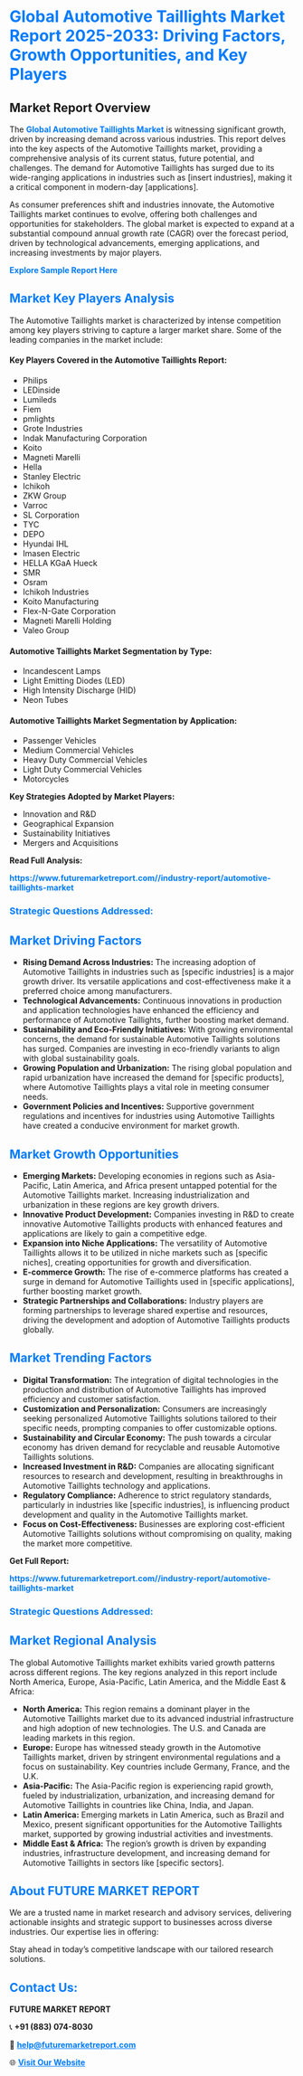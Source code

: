 <h1 style="color: #007BFF;">Global Automotive Taillights Market Report 2025-2033: Driving Factors, Growth Opportunities, and Key Players</h1>

<section id="overview">
<h2>Market Report Overview</h2>
<p>The <a href="https://www.futuremarketreport.com//industry-report/automotive-taillights-market" style="color: #007BFF; text-decoration: none;"><strong>Global Automotive Taillights Market</strong></a> is witnessing significant growth, driven by increasing demand across various industries. This report delves into the key aspects of the Automotive Taillights market, providing a comprehensive analysis of its current status, future potential, and challenges. The demand for Automotive Taillights has surged due to its wide-ranging applications in industries such as [insert industries], making it a critical component in modern-day [applications].</p>
<p>As consumer preferences shift and industries innovate, the Automotive Taillights market continues to evolve, offering both challenges and opportunities for stakeholders. The global market is expected to expand at a substantial compound annual growth rate (CAGR) over the forecast period, driven by technological advancements, emerging applications, and increasing investments by major players.</p>
</section>

<section id="overview">
<p><a href="https://www.futuremarketreport.com//request-sample/reportId=60514" style="color: #007BFF; text-decoration: none;"><strong>Explore Sample Report Here</strong></a></p>
</section>

<section id="key-players">
<h2 style="color: #007BFF;">Market Key Players Analysis</h2>
<p>The Automotive Taillights market is characterized by intense competition among key players striving to capture a larger market share. Some of the leading companies in the market include:</p>
<h4>Key Players Covered in the Automotive Taillights Report:</h4>
<ul><li>Philips</li><li>LEDinside</li><li>Lumileds</li><li>Fiem</li><li>pmlights</li><li>Grote Industries</li><li>Indak Manufacturing Corporation</li><li>Koito</li><li>Magneti Marelli</li><li>Hella</li><li>Stanley Electric</li><li>Ichikoh</li><li>ZKW Group</li><li>Varroc</li><li>SL Corporation</li><li>TYC</li><li>DEPO</li><li>Hyundai IHL</li><li>Imasen Electric</li><li>HELLA KGaA Hueck</li><li>SMR</li><li>Osram</li><li>Ichikoh Industries</li><li>Koito Manufacturing</li><li>Flex-N-Gate Corporation</li><li>Magneti Marelli Holding</li><li>Valeo Group</li></ul>
<h4>Automotive Taillights Market Segmentation by Type:</h4>
<ul><li>Incandescent Lamps</li><li>Light Emitting Diodes (LED)</li><li>High Intensity Discharge (HID)</li><li>Neon Tubes</li></ul>

<h4>Automotive Taillights Market Segmentation by Application:</h4>
<ul><li>Passenger Vehicles</li><li>Medium Commercial Vehicles</li><li>Heavy Duty Commercial Vehicles</li><li>Light Duty Commercial Vehicles</li><li>Motorcycles</li></ul>
<p><strong>Key Strategies Adopted by Market Players:</strong></p>
<ul>
<li>Innovation and R&D</li>
<li>Geographical Expansion</li>
<li>Sustainability Initiatives</li>
<li>Mergers and Acquisitions</li>
</ul>
</section>

<section>
<p><strong>Read Full Analysis: </strong></p><a href="https://www.futuremarketreport.com//industry-report/automotive-taillights-market" style="color: #007BFF; text-decoration: none;"><strong>https://www.futuremarketreport.com//industry-report/automotive-taillights-market</strong></a>
<h3 style="color: #007BFF;">Strategic Questions Addressed:</h3>
</section>

<section id="driving-factors">
<h2 style="color: #007BFF;">Market Driving Factors</h2>
<ul>
<li><strong>Rising Demand Across Industries:</strong> The increasing adoption of Automotive Taillights in industries such as [specific industries] is a major growth driver. Its versatile applications and cost-effectiveness make it a preferred choice among manufacturers.</li>
<li><strong>Technological Advancements:</strong> Continuous innovations in production and application technologies have enhanced the efficiency and performance of Automotive Taillights, further boosting market demand.</li>
<li><strong>Sustainability and Eco-Friendly Initiatives:</strong> With growing environmental concerns, the demand for sustainable Automotive Taillights solutions has surged. Companies are investing in eco-friendly variants to align with global sustainability goals.</li>
<li><strong>Growing Population and Urbanization:</strong> The rising global population and rapid urbanization have increased the demand for [specific products], where Automotive Taillights plays a vital role in meeting consumer needs.</li>
<li><strong>Government Policies and Incentives:</strong> Supportive government regulations and incentives for industries using Automotive Taillights have created a conducive environment for market growth.</li>
</ul>
</section>

<section id="growth-opportunities">
<h2 style="color: #007BFF;">Market Growth Opportunities</h2>
<ul>
<li><strong>Emerging Markets:</strong> Developing economies in regions such as Asia-Pacific, Latin America, and Africa present untapped potential for the Automotive Taillights market. Increasing industrialization and urbanization in these regions are key growth drivers.</li>
<li><strong>Innovative Product Development:</strong> Companies investing in R&D to create innovative Automotive Taillights products with enhanced features and applications are likely to gain a competitive edge.</li>
<li><strong>Expansion into Niche Applications:</strong> The versatility of Automotive Taillights allows it to be utilized in niche markets such as [specific niches], creating opportunities for growth and diversification.</li>
<li><strong>E-commerce Growth:</strong> The rise of e-commerce platforms has created a surge in demand for Automotive Taillights used in [specific applications], further boosting market growth.</li>
<li><strong>Strategic Partnerships and Collaborations:</strong> Industry players are forming partnerships to leverage shared expertise and resources, driving the development and adoption of Automotive Taillights products globally.</li>
</ul>
</section>

<section id="trending-factors">
<h2 style="color: #007BFF;">Market Trending Factors</h2>
<ul>
<li><strong>Digital Transformation:</strong> The integration of digital technologies in the production and distribution of Automotive Taillights has improved efficiency and customer satisfaction.</li>
<li><strong>Customization and Personalization:</strong> Consumers are increasingly seeking personalized Automotive Taillights solutions tailored to their specific needs, prompting companies to offer customizable options.</li>
<li><strong>Sustainability and Circular Economy:</strong> The push towards a circular economy has driven demand for recyclable and reusable Automotive Taillights solutions.</li>
<li><strong>Increased Investment in R&D:</strong> Companies are allocating significant resources to research and development, resulting in breakthroughs in Automotive Taillights technology and applications.</li>
<li><strong>Regulatory Compliance:</strong> Adherence to strict regulatory standards, particularly in industries like [specific industries], is influencing product development and quality in the Automotive Taillights market.</li>
<li><strong>Focus on Cost-Effectiveness:</strong> Businesses are exploring cost-efficient Automotive Taillights solutions without compromising on quality, making the market more competitive.</li>
</ul>
</section>

<section>
<p><strong>Get Full Report: </strong></p><a href="https://www.futuremarketreport.com//industry-report/automotive-taillights-market" style="color: #007BFF; text-decoration: none;"><strong>https://www.futuremarketreport.com//industry-report/automotive-taillights-market</strong></a>
<h3 style="color: #007BFF;">Strategic Questions Addressed:</h3>
</section>


<section id="regional-analysis">
<h2 style="color: #007BFF;">Market Regional Analysis</h2>
<p>The global Automotive Taillights market exhibits varied growth patterns across different regions. The key regions analyzed in this report include North America, Europe, Asia-Pacific, Latin America, and the Middle East & Africa:</p>
<ul>
<li><strong>North America:</strong> This region remains a dominant player in the Automotive Taillights market due to its advanced industrial infrastructure and high adoption of new technologies. The U.S. and Canada are leading markets in this region.</li>
<li><strong>Europe:</strong> Europe has witnessed steady growth in the Automotive Taillights market, driven by stringent environmental regulations and a focus on sustainability. Key countries include Germany, France, and the U.K.</li>
<li><strong>Asia-Pacific:</strong> The Asia-Pacific region is experiencing rapid growth, fueled by industrialization, urbanization, and increasing demand for Automotive Taillights in countries like China, India, and Japan.</li>
<li><strong>Latin America:</strong> Emerging markets in Latin America, such as Brazil and Mexico, present significant opportunities for the Automotive Taillights market, supported by growing industrial activities and investments.</li>
<li><strong>Middle East & Africa:</strong> The region’s growth is driven by expanding industries, infrastructure development, and increasing demand for Automotive Taillights in sectors like [specific sectors].</li>
</ul>
</section>

<footer>
<h2 style="color: #007BFF;">About FUTURE MARKET REPORT</h2>
<p>We are a trusted name in market research and advisory services, delivering actionable insights and strategic support to businesses across diverse industries. Our expertise lies in offering:</p>

<p>Stay ahead in today’s competitive landscape with our tailored research solutions.</p>

<h2 style="color: #007BFF;">Contact Us:</h2>
<p><strong>FUTURE MARKET REPORT</strong></p>
<p>📞 <strong>+91 (883) 074-8030</strong></p>
<p>📧 <strong><a href="mailto:help@futuremarketreport.com" style="color: #007BFF;">help@futuremarketreport.com</a></strong></p>
<p>🌐 <strong><a href="https://www.futuremarketreport.com/" style="color: #007BFF;">Visit Our Website</a></strong></p>
</footer>